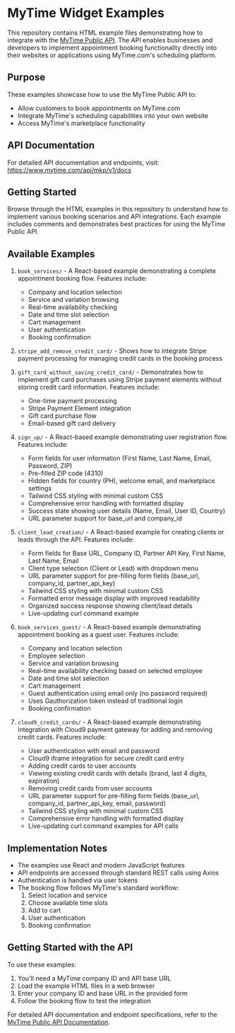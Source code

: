 # MyTime Widget Examples

This repository contains HTML example files demonstrating how to integrate with the [MyTime Public API](https://www.mytime.com/api/mkp/v1/docs). The API enables businesses and developers to implement appointment booking functionality directly into their websites or applications using MyTime.com's scheduling platform.

## Purpose

These examples showcase how to use the MyTime Public API to:
- Allow customers to book appointments on MyTime.com
- Integrate MyTime's scheduling capabilities into your own website
- Access MyTime's marketplace functionality

## API Documentation

For detailed API documentation and endpoints, visit:
https://www.mytime.com/api/mkp/v1/docs

## Getting Started

Browse through the HTML examples in this repository to understand how to implement various booking scenarios and API integrations. Each example includes comments and demonstrates best practices for using the MyTime Public API.

## Available Examples

1. `book_services/` - A React-based example demonstrating a complete appointment booking flow. Features include:
   - Company and location selection
   - Service and variation browsing
   - Real-time availability checking
   - Date and time slot selection
   - Cart management
   - User authentication
   - Booking confirmation

2. `stripe_add_remove_credit_card/` - Shows how to integrate Stripe payment processing for managing credit cards in the booking process

3. `gift_card_without_saving_credit_card/` - Demonstrates how to implement gift card purchases using Stripe payment elements without storing credit card information. Features include:
   - One-time payment processing
   - Stripe Payment Element integration
   - Gift card purchase flow
   - Email-based gift card delivery

4. `sign_up/` - A React-based example demonstrating user registration flow. Features include:
   - Form fields for user information (First Name, Last Name, Email, Password, ZIP)
   - Pre-filled ZIP code (4310)
   - Hidden fields for country (PH), welcome email, and marketplace settings
   - Tailwind CSS styling with minimal custom CSS
   - Comprehensive error handling with formatted display
   - Success state showing user details (Name, Email, User ID, Country)
   - URL parameter support for base_url and company_id

5. `client_lead_creation/` - A React-based example for creating clients or leads through the API. Features include:
   - Form fields for Base URL, Company ID, Partner API Key, First Name, Last Name, Email
   - Client type selection (Client or Lead) with dropdown menu
   - URL parameter support for pre-filling form fields (base_url, company_id, partner_api_key)
   - Tailwind CSS styling with minimal custom CSS
   - Formatted error message display with improved readability
   - Organized success response showing client/lead details
   - Live-updating curl command example

6. `book_services_guest/` - A React-based example demonstrating appointment booking as a guest user. Features include:
   - Company and location selection
   - Employee selection
   - Service and variation browsing
   - Real-time availability checking based on selected employee
   - Date and time slot selection
   - Cart management
   - Guest authentication using email only (no password required)
   - Uses Gauthorization token instead of traditional login
   - Booking confirmation

7. `cloud9_credit_cards/` - A React-based example demonstrating integration with Cloud9 payment gateway for adding and removing credit cards. Features include:
   - User authentication with email and password
   - Cloud9 iframe integration for secure credit card entry
   - Adding credit cards to user accounts
   - Viewing existing credit cards with details (brand, last 4 digits, expiration)
   - Removing credit cards from user accounts
   - URL parameter support for pre-filling form fields (base_url, company_id, partner_api_key, email, password)
   - Tailwind CSS styling with minimal custom CSS
   - Comprehensive error handling with formatted display
   - Live-updating curl command examples for API calls

## Implementation Notes

- The examples use React and modern JavaScript features
- API endpoints are accessed through standard REST calls using Axios
- Authentication is handled via user tokens
- The booking flow follows MyTime's standard workflow:
  1. Select location and service
  2. Choose available time slots
  3. Add to cart
  4. User authentication
  5. Booking confirmation

## Getting Started with the API

To use these examples:

1. You'll need a MyTime company ID and API base URL
2. Load the example HTML files in a web browser
3. Enter your company ID and base URL in the provided form
4. Follow the booking flow to test the integration

For detailed API documentation and endpoint specifications, refer to the [MyTime Public API Documentation](https://www.mytime.com/api/mkp/v1/docs).
